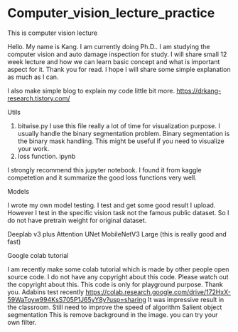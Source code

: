 # Computer_vision_lecture_practice
This is computer vision lecture

Hello. My name is Kang.
I am currently doing Ph.D.. I am studying the computer vision and auto damage inspection for study.
I will share small 12 week lecture and how we can learn basic concept and what is important aspect for it.
Thank you for read.
I hope I will share some simple explanation as much as I can.

I also make simple blog to explain my code little bit more.
https://drkang-research.tistory.com/

Utils
1. bitwise.py
I use this file really a lot of time for visualization purpose. I usually handle the binary segmentation problem.
Binary segmentation is the binary mask handling. This might be useful if you need to visualize your work.
2. loss function. ipynb

I strongly recommend this jupyter notebook.
I found it from kaggle competetion and it summarize the good loss functions very well.

Models

I wrote my own model testing.
I test and get some good result I upload.
However I test in the specific vision task not the famous public dataset.
So I do not have pretrain weight for original dataset.

Deeplab v3 plus
Attention UNet
MobileNetV3 Large (this is really good and fast)

Google colab tutorial

I am recently make some colab tutorial which is made by other people open source code.
I do not have any copyright about this code. Please watch out the copyright about this.
This code is only for playground purpose.
Thank you.
Adabins test recently
https://colab.research.google.com/drive/172HxX-59WaToyw994KsS705P1J65yY8y?usp=sharing
It was impressive result in the classroom.
Still need to improve the speed of algorithm
Salient object segmentation
This is remove background in the image. you can try your own filter.
